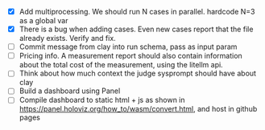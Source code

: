 - [x] Add multiprocessing. We should run N cases in parallel. hardcode N=3 as a global var
- [x] There is a bug when adding cases. Even new cases report that the file already exists. Verify and fix.
- [ ] Commit message from clay into run schema, pass as input param
- [ ] Pricing info. A measurement report should also contain information about the total cost of the measurement, using the litellm api.
- [ ] Think about how much context the judge sysprompt should have about clay
- [ ] Build a dashboard using Panel
- [ ] Compile dashboard to static html + js as shown in https://panel.holoviz.org/how_to/wasm/convert.html, and host in github pages
